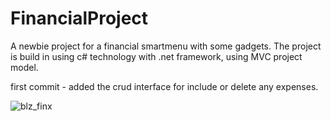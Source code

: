 # FinancialProject
A newbie project for a financial smartmenu with some gadgets. The project is build in using c# technology with .net framework,
using MVC project model.

first commit - added the crud interface for include or delete any expenses.

![blz_finx](https://user-images.githubusercontent.com/82240581/181118878-b1ebf7f6-2626-463a-8fc2-48eae51a5a91.gif)
